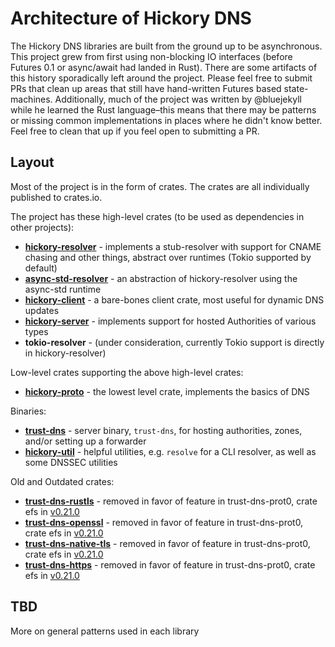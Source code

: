 # Architecture of Hickory DNS

The Hickory DNS libraries are built from the ground up to be asynchronous. This project grew from first using non-blocking IO interfaces (before Futures 0.1 or async/await had landed in Rust). There are some artifacts of this history sporadically left around the project. Please feel free to submit PRs that clean up areas that still have hand-written Futures based state-machines. Additionally, much of the project was written by @bluejekyll while he learned the Rust language–this means that there may be patterns or missing common implementations in places where he didn't know better. Feel free to clean that up if you feel open to submitting a PR.

## Layout

Most of the project is in the form of crates. The crates are all individually published to crates.io.

The project has these high-level crates (to be used as dependencies in other projects):

- **[hickory-resolver](crates/resolver)** - implements a stub-resolver with support for CNAME chasing and other things, abstract over runtimes (Tokio supported by default)
- **[async-std-resolver](crates/async-std-resolver)** - an abstraction of hickory-resolver using the async-std runtime
- **[hickory-client](crates/client)** - a bare-bones client crate, most useful for dynamic DNS updates
- **[hickory-server](crates/server)** - implements support for hosted Authorities of various types
- **tokio-resolver** - (under consideration, currently Tokio support is directly in hickory-resolver)

Low-level crates supporting the above high-level crates:

- **[hickory-proto](crates/proto)** - the lowest level crate, implements the basics of DNS

Binaries:

- **[trust-dns](bin/)** - server binary, `trust-dns`, for hosting authorities, zones, and/or setting up a forwarder
- **[hickory-util](util/)** - helpful utilities, e.g. `resolve` for a CLI resolver, as well as some DNSSEC utilities

Old and Outdated crates:

- **[trust-dns-rustls](https://github.com/bluejekyll/trust-dns/tree/v0.21.0/crates/rustls)** - removed in favor of feature in trust-dns-prot0, crate efs in [v0.21.0](https://github.com/bluejekyll/trust-dns/tree/v0.21.0)
- **[trust-dns-openssl](https://github.com/bluejekyll/trust-dns/tree/v0.21.0/crates/openssl)** - removed in favor of feature in trust-dns-prot0, crate efs in [v0.21.0](https://github.com/bluejekyll/trust-dns/tree/v0.21.0)
- **[trust-dns-native-tls](https://github.com/bluejekyll/trust-dns/tree/v0.21.0/crates/native-tls)** - removed in favor of feature in trust-dns-prot0, crate efs in [v0.21.0](https://github.com/bluejekyll/trust-dns/tree/v0.21.0)
- **[trust-dns-https](https://github.com/bluejekyll/trust-dns/tree/v0.21.0/crates/https)** - removed in favor of feature in trust-dns-prot0, crate efs in [v0.21.0](https://github.com/bluejekyll/trust-dns/tree/v0.21.0)

## TBD

More on general patterns used in each library
